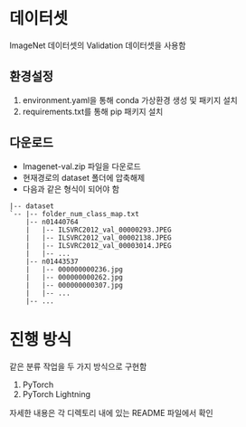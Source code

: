 # 데이터셋
ImageNet 데이터셋의 Validation 데이터셋을 사용함

## 환경설정
1. environment.yaml을 통해 conda 가상환경 생성 및 패키지 설치
2. requirements.txt를 통해 pip 패키지 설치

## 다운로드
- Imagenet-val.zip 파일을 다운로드
- 현재경로의 dataset 폴더에 압축해제
- 다음과 같은 형식이 되어야 함
```shell
|-- dataset
`-- |-- folder_num_class_map.txt
    |-- n01440764
    |   |-- ILSVRC2012_val_00000293.JPEG
    |   |-- ILSVRC2012_val_00002138.JPEG
    |   |-- ILSVRC2012_val_00003014.JPEG
    |   |-- ... 
    |-- n01443537
    |   |-- 000000000236.jpg
    |   |-- 000000000262.jpg
    |   |-- 000000000307.jpg
    |   |-- ... 
    |-- ...
```

# 진행 방식
같은 분류 작업을 두 가지 방식으로 구현함
1. PyTorch
2. PyTorch Lightning

자세한 내용은 각 디렉토리 내에 있는 README 파일에서 확인
